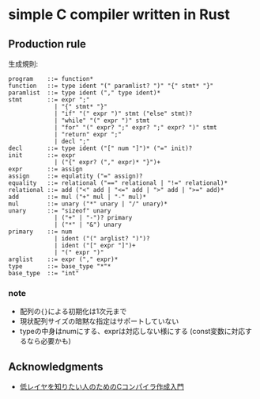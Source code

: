# simple C compiler written in Rust

## Production rule
生成規則:
```
program    ::= function*
function   ::= type ident "(" paramlist? ")" "{" stmt* "}"
paramlist  ::= type ident ("," type ident)*
stmt       ::= expr ";"
             | "{" stmt* "}"
             | "if" "(" expr ")" stmt ("else" stmt)?
             | "while" "(" expr ")" stmt
             | "for" "(" expr? ";" expr? ";" expr? ")" stmt
             | "return" expr ";"
             | decl ";"
decl       ::= type ident ("[" num "]")* ("=" init)?
init       ::= expr
             | ("{" expr? ("," expr)* "}")+
expr       ::= assign
assign     ::= equlatity ("=" assign)?
equality   ::= relational ("==" relational | "!=" relational)*
relational ::= add ("<" add | "<=" add | ">" add | ">=" add)*
add        ::= mul ("+" mul | "-" mul)*
mul        ::= unary ("*" unary | "/" unary)*
unary      ::= "sizeof" unary
             | ("+" | "-")? primary
             | ("*" | "&") unary
primary    ::= num
             | ident ("(" arglist? ")")?
             | ident ("[" expr "]")+
             | "(" expr ")"
arglist    ::= expr ("," expr)*
type       ::= base_type "*"*
base_type  ::= "int"
```

### note
- 配列の`{}`による初期化は1次元まで
- 現状配列サイズの暗黙な指定はサポートしていない
- typeの中身はnumにする、exprは対応しない様にする (const変数に対応するなら必要かも)

## Acknowledgments
- [低レイヤを知りたい人のためのCコンパイラ作成入門](https://www.sigbus.info/compilerbook)
